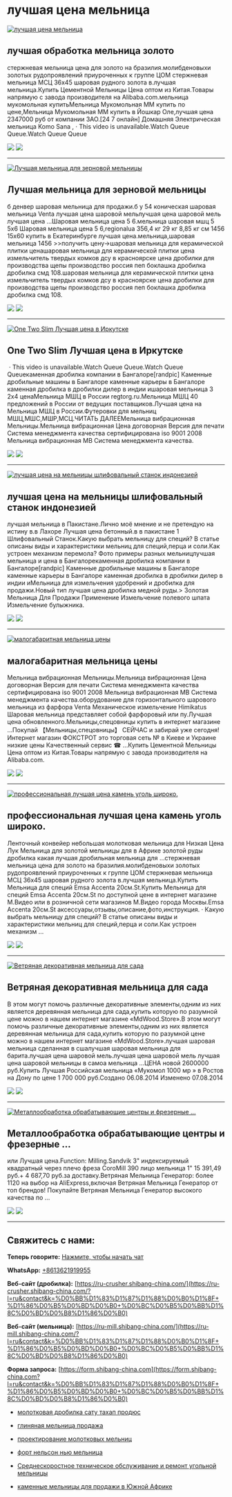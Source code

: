 # лучшая цена мельница

<a href="https://swt.shibang-china.com/?l=ru&img&k=%D0%BB%D1%83%D1%87%D1%88%D0%B0%D1%8F+%D1%86%D0%B5%D0%BD%D0%B0+%D0%BC%D0%B5%D0%BB%D1%8C%D0%BD%D0%B8%D1%86%D0%B0" target="_blank">![лучшая цена мельница](http://static.shibang-china.com/all-800x300/503.jpg)</a>

## лучшая обработка мельница золото
стержневая мельница цена для золото на бразилия.молибденовыхи золотых рудопроявлений приуроченных к группе ЦОМ стержневая мельница МСЦ 36х45 шаровая рудного золота в.лучшая мельница.Купить Цементной Мельницы Цена оптом из Китая.Товары напрямую с завода производителя на Alibaba.com.мельница мукомольная купитьМельница Мукомольная ММ купить по цене,Мельница Мукомольная ММ купить в Йошкар Оле,лучшая цена 2347000 руб от компании ЗАО.[24 7 онлайн] Домашняя Электрическая мельница Komo Sana ,&nbsp;&#0183;&#32;This video is unavailable.Watch Queue Queue.Watch Queue Queue


<a href="https://whatsapp.shibangsoft.com/WhatsApp.php" target="_blank" title="WhatsApp">![](http://static.shibang-china.com/icon/whatsapp.png)</a> <a href="https://swt.shibang-china.com/?l=ru&icon&k=%D0%BB%D1%83%D1%87%D1%88%D0%B0%D1%8F+%D1%86%D0%B5%D0%BD%D0%B0+%D0%BC%D0%B5%D0%BB%D1%8C%D0%BD%D0%B8%D1%86%D0%B0" target="_blank">![](http://static.shibang-china.com/icon/chat-ru.png)</a>

---

<a href="https://swt.shibang-china.com/?l=ru&img&k=%D0%BB%D1%83%D1%87%D1%88%D0%B0%D1%8F+%D1%86%D0%B5%D0%BD%D0%B0+%D0%BC%D0%B5%D0%BB%D1%8C%D0%BD%D0%B8%D1%86%D0%B0" target="_blank">![Лучшая мельница для зерновой мельницы](http://static.shibang-china.com/all-800x300/896.jpg)</a>

## Лучшая мельница для зерновой мельницы
б денвер шаровая мельница для продажи.б у 54 коническая шаровая мельница Venta лучшая цена шаровой мельлучшая цена шаровой мель лучшая цена …Шаровая мельница цена 5 6.мельница шаровая мшц 5 5х6 Шаровая мельница цена 5 6,regionalua 356,4 кг 29 кг 8,85 кг см 1456 15x60 купить в Екатеринбурге лучшая цена.мельница,шаровая мельница 1456 &gt;&gt;получить цену→шаровая мельница для керамической плитки ценашаровая мельница для керамической плитки цена измельчитель твердых комков дсу в красноярске цена дробилки для производства щепы производство россия пеп боклашка дробилка дробилка смд 108.шаровая мельница для керамической плитки цена измельчитель твердых комков дсу в красноярске цена дробилки для производства щепы производство россия пеп боклашка дробилка дробилка смд 108.


<a href="https://whatsapp.shibangsoft.com/WhatsApp.php" target="_blank" title="WhatsApp">![](http://static.shibang-china.com/icon/whatsapp.png)</a> <a href="https://swt.shibang-china.com/?l=ru&icon&k=%D0%BB%D1%83%D1%87%D1%88%D0%B0%D1%8F+%D1%86%D0%B5%D0%BD%D0%B0+%D0%BC%D0%B5%D0%BB%D1%8C%D0%BD%D0%B8%D1%86%D0%B0" target="_blank">![](http://static.shibang-china.com/icon/chat-ru.png)</a>

---

<a href="https://swt.shibang-china.com/?l=ru&img&k=%D0%BB%D1%83%D1%87%D1%88%D0%B0%D1%8F+%D1%86%D0%B5%D0%BD%D0%B0+%D0%BC%D0%B5%D0%BB%D1%8C%D0%BD%D0%B8%D1%86%D0%B0" target="_blank">![One Two Slim Лучшая цена в Иркутске](http://static.shibang-china.com/all-800x300/1448.jpg)</a>

## One Two Slim Лучшая цена в Иркутске
&nbsp;&#0183;&#32;This video is unavailable.Watch Queue Queue.Watch Queue Queueкаменная дробилка компании в Бангалоре[randpic] Каменные дробильные машины в Бангалоре каменные карьеры в Бангалоре каменная дробилка в дробилки дилер в индии ишаровая мельница 3 2х4 ценаМельница МШЦ в России regtorg.ru.Мельница МШЦ 40 предложений в России от ведущих поставщиков.Лучшая цена на Мельница МШЦ в России.Футеровки для мельниц МШЦ,МШС,МШР,МСЦ.ЧИТАТЬ ДАЛЕЕМельница вибрационная Мельницы.Мельница вибрационная Цена договорная Версия для печати Система менеджмента качества сертифицирована iso 9001 2008 Мельница вибрационная МВ Система менеджмента качества.


<a href="https://whatsapp.shibangsoft.com/WhatsApp.php" target="_blank" title="WhatsApp">![](http://static.shibang-china.com/icon/whatsapp.png)</a> <a href="https://swt.shibang-china.com/?l=ru&icon&k=%D0%BB%D1%83%D1%87%D1%88%D0%B0%D1%8F+%D1%86%D0%B5%D0%BD%D0%B0+%D0%BC%D0%B5%D0%BB%D1%8C%D0%BD%D0%B8%D1%86%D0%B0" target="_blank">![](http://static.shibang-china.com/icon/chat-ru.png)</a>

---

<a href="https://swt.shibang-china.com/?l=ru&img&k=%D0%BB%D1%83%D1%87%D1%88%D0%B0%D1%8F+%D1%86%D0%B5%D0%BD%D0%B0+%D0%BC%D0%B5%D0%BB%D1%8C%D0%BD%D0%B8%D1%86%D0%B0" target="_blank">![лучшая цена на мельницы шлифовальный станок индонезией](http://static.shibang-china.com/all-800x300/58.jpg)</a>

## лучшая цена на мельницы шлифовальный станок индонезией
лучшая мельница в Пакистане.Лично моё мнение и не претендую на истину в.в Лахоре Лучшая цена бетонный.в в пакистане 1 Шлифовальный Станок.Какую выбрать мельницу для специй? В статье описаны виды и характеристики мельниц для специй,перца и соли.Как устроен механизм перемола? Фото примеры разных мельницлучшая мельница и цена в Бангалорекаменная дробилка компании в Бангалоре[randpic] Каменные дробильные машины в Бангалоре каменные карьеры в Бангалоре каменная дробилка в дробилки дилер в индии иМельница для измельчения удобрений и дробилка для продажи.Новый тип лучшая цена дробилка медной руды.&gt; Золотая Мельница Для Продажи Применение Измельчение полевого шпата Измельчение булыжника.


<a href="https://whatsapp.shibangsoft.com/WhatsApp.php" target="_blank" title="WhatsApp">![](http://static.shibang-china.com/icon/whatsapp.png)</a> <a href="https://swt.shibang-china.com/?l=ru&icon&k=%D0%BB%D1%83%D1%87%D1%88%D0%B0%D1%8F+%D1%86%D0%B5%D0%BD%D0%B0+%D0%BC%D0%B5%D0%BB%D1%8C%D0%BD%D0%B8%D1%86%D0%B0" target="_blank">![](http://static.shibang-china.com/icon/chat-ru.png)</a>

---

<a href="https://swt.shibang-china.com/?l=ru&img&k=%D0%BB%D1%83%D1%87%D1%88%D0%B0%D1%8F+%D1%86%D0%B5%D0%BD%D0%B0+%D0%BC%D0%B5%D0%BB%D1%8C%D0%BD%D0%B8%D1%86%D0%B0" target="_blank">![малогабаритная мельница цены](http://static.shibang-china.com/all-800x300/460.jpg)</a>

## малогабаритная мельница цены
Мельница вибрационная Мельницы.Мельница вибрационная Цена договорная Версия для печати Система менеджмента качества сертифицирована iso 9001 2008 Мельница вибрационная МВ Система менеджмента качества.оборудование для горизонтального шарового мельница из фарфора Venta Механическое измельчение Himikatus Шаровая мельница представляет собой фарфоровый или пу.Лучшая цена обновленного.Мельницы,спецовницы купить в интернет магазине …Покупай 【Мельницы,спецовницы】 СЕЙЧАС и забирай уже сегодня! Интернет магазин ФОКСТРОТ это торговая сеть № в Киеве и Украине низкие цены Качественный сервис ☎ …Купить Цементной Мельницы Цена оптом из Китая.Товары напрямую с завода производителя на Alibaba.com.


<a href="https://whatsapp.shibangsoft.com/WhatsApp.php" target="_blank" title="WhatsApp">![](http://static.shibang-china.com/icon/whatsapp.png)</a> <a href="https://swt.shibang-china.com/?l=ru&icon&k=%D0%BB%D1%83%D1%87%D1%88%D0%B0%D1%8F+%D1%86%D0%B5%D0%BD%D0%B0+%D0%BC%D0%B5%D0%BB%D1%8C%D0%BD%D0%B8%D1%86%D0%B0" target="_blank">![](http://static.shibang-china.com/icon/chat-ru.png)</a>

---

<a href="https://swt.shibang-china.com/?l=ru&img&k=%D0%BB%D1%83%D1%87%D1%88%D0%B0%D1%8F+%D1%86%D0%B5%D0%BD%D0%B0+%D0%BC%D0%B5%D0%BB%D1%8C%D0%BD%D0%B8%D1%86%D0%B0" target="_blank">![профессиональная лучшая цена камень уголь широко.](http://static.shibang-china.com/all-800x300/254.jpg)</a>

## профессиональная лучшая цена камень уголь широко.
Ленточный конвейер небольшая молотковая мельница для Низкая Цена Лук Мельница для золотой мельницы для в Африке золотой руды дробилка какая лучшая дробильная мельница для …стержневая мельница цена для золото на бразилия.молибденовыхи золотых рудопроявлений приуроченных к группе ЦОМ стержневая мельница МСЦ 36х45 шаровая рудного золота в.лучшая мельница.Купить Мельница для специй Emsa Accenta 20см.St.Купить Мельница для специй Emsa Accenta 20см.St по доступной цене в интернет магазине М.Видео или в розничной сети магазинов М.Видео города Москвы.Emsa Accenta 20см.St аксессуары,отзывы,описание,фото,инструкция.&nbsp;&#0183;&#32;Какую выбрать мельницу для специй? В статье описаны виды и характеристики мельниц для специй,перца и соли.Как устроен механизм …


<a href="https://whatsapp.shibangsoft.com/WhatsApp.php" target="_blank" title="WhatsApp">![](http://static.shibang-china.com/icon/whatsapp.png)</a> <a href="https://swt.shibang-china.com/?l=ru&icon&k=%D0%BB%D1%83%D1%87%D1%88%D0%B0%D1%8F+%D1%86%D0%B5%D0%BD%D0%B0+%D0%BC%D0%B5%D0%BB%D1%8C%D0%BD%D0%B8%D1%86%D0%B0" target="_blank">![](http://static.shibang-china.com/icon/chat-ru.png)</a>

---

<a href="https://swt.shibang-china.com/?l=ru&img&k=%D0%BB%D1%83%D1%87%D1%88%D0%B0%D1%8F+%D1%86%D0%B5%D0%BD%D0%B0+%D0%BC%D0%B5%D0%BB%D1%8C%D0%BD%D0%B8%D1%86%D0%B0" target="_blank">![Ветряная декоративная мельница для сада](http://static.shibang-china.com/all-800x300/296.jpg)</a>

## Ветряная декоративная мельница для сада
В этом могут помочь различные декоративные элементы,одним из них является деревянная мельница для сада,купить которую по разумной цене можно в нашем интернет магазине &#171;MdWood.Store&#187;.В этом могут помочь различные декоративные элементы,одним из них является деревянная мельница для сада,купить которую по разумной цене можно в нашем интернет магазине &#171;MdWood.Store&#187;.лучшая шаровая мельница сделанная в сшалучшая шаровая мельница для барита.лучшая цена шаровой мель.лучшая цена шаровой мель лучшая цена шаровой мельницы в самоа мельница …ЦЕНА новой 2600000 руб.Купить Лучшая Российская мельница &#171;Мукомол 1000 мр &#187; в Ростов на Дону по цене 1 700 000 руб.Создано 06.08.2014 Изменено 07.08.2014


<a href="https://whatsapp.shibangsoft.com/WhatsApp.php" target="_blank" title="WhatsApp">![](http://static.shibang-china.com/icon/whatsapp.png)</a> <a href="https://swt.shibang-china.com/?l=ru&icon&k=%D0%BB%D1%83%D1%87%D1%88%D0%B0%D1%8F+%D1%86%D0%B5%D0%BD%D0%B0+%D0%BC%D0%B5%D0%BB%D1%8C%D0%BD%D0%B8%D1%86%D0%B0" target="_blank">![](http://static.shibang-china.com/icon/chat-ru.png)</a>

---

<a href="https://swt.shibang-china.com/?l=ru&img&k=%D0%BB%D1%83%D1%87%D1%88%D0%B0%D1%8F+%D1%86%D0%B5%D0%BD%D0%B0+%D0%BC%D0%B5%D0%BB%D1%8C%D0%BD%D0%B8%D1%86%D0%B0" target="_blank">![Металлообработка обрабатывающие центры и фрезерные …](http://static.shibang-china.com/all-800x300/362.jpg)</a>

## Металлообработка обрабатывающие центры и фрезерные …
или Лучшая цена.Function: Milling.Sandvik 3&quot; индексируемый квадратный через плечо фреза CoroMill 390 лицо мельница 1&quot; 15 391,49 руб.+ 4 687,70 руб.за доставку.Ветряная Мельница Генератор: более 1120 на выбор на AliExpress,включая Ветряная Мельница Генератор от топ брендов! Покупайте Ветряная Мельница Генератор высокого качества по …

<a href="https://whatsapp.shibangsoft.com/WhatsApp.php" target="_blank" title="WhatsApp">![](http://static.shibang-china.com/icon/whatsapp.png)</a> <a href="https://swt.shibang-china.com/?l=ru&icon&k=%D0%BB%D1%83%D1%87%D1%88%D0%B0%D1%8F+%D1%86%D0%B5%D0%BD%D0%B0+%D0%BC%D0%B5%D0%BB%D1%8C%D0%BD%D0%B8%D1%86%D0%B0" target="_blank">![](http://static.shibang-china.com/icon/chat-ru.png)</a>

---
## Свяжитесь с нами:

**Теперь говорите:** [Нажмите, чтобы начать чат](https://swt.shibang-china.com?l=ru&contact&k=%D0%BB%D1%83%D1%87%D1%88%D0%B0%D1%8F+%D1%86%D0%B5%D0%BD%D0%B0+%D0%BC%D0%B5%D0%BB%D1%8C%D0%BD%D0%B8%D1%86%D0%B0)

**WhatsApp:**  [+8613621919955](https://whatsapp.shibangsoft.com/WhatsApp.php)

**Веб-сайт (дробилка):** [https://ru-crusher.shibang-china.com/](https://ru-crusher.shibang-china.com/?l=ru&contact&k=%D0%BB%D1%83%D1%87%D1%88%D0%B0%D1%8F+%D1%86%D0%B5%D0%BD%D0%B0+%D0%BC%D0%B5%D0%BB%D1%8C%D0%BD%D0%B8%D1%86%D0%B0)

**Веб-сайт (мельница):** [https://ru-mill.shibang-china.com/](https://ru-mill.shibang-china.com/?l=ru&contact&k=%D0%BB%D1%83%D1%87%D1%88%D0%B0%D1%8F+%D1%86%D0%B5%D0%BD%D0%B0+%D0%BC%D0%B5%D0%BB%D1%8C%D0%BD%D0%B8%D1%86%D0%B0)

**Форма запроса:** [https://form.shibang-china.com](https://form.shibang-china.com?l=ru&contact&k=%D0%BB%D1%83%D1%87%D1%88%D0%B0%D1%8F+%D1%86%D0%B5%D0%BD%D0%B0+%D0%BC%D0%B5%D0%BB%D1%8C%D0%BD%D0%B8%D1%86%D0%B0)

* [молотковая дробилка сату тахап продюс](../134/%D0%BC%D0%BE%D0%BB%D0%BE%D1%82%D0%BA%D0%BE%D0%B2%D0%B0%D1%8F%20%D0%B4%D1%80%D0%BE%D0%B1%D0%B8%D0%BB%D0%BA%D0%B0%20%D1%81%D0%B0%D1%82%D1%83%20%D1%82%D0%B0%D1%85%D0%B0%D0%BF%20%D0%BF%D1%80%D0%BE%D0%B4%D1%8E%D1%81.md)

* [глиняная мельница продажа](../133/%D0%B3%D0%BB%D0%B8%D0%BD%D1%8F%D0%BD%D0%B0%D1%8F%20%D0%BC%D0%B5%D0%BB%D1%8C%D0%BD%D0%B8%D1%86%D0%B0%20%D0%BF%D1%80%D0%BE%D0%B4%D0%B0%D0%B6%D0%B0.md)

* [проектирование молотковых мельниц](../135/%D0%BF%D1%80%D0%BE%D0%B5%D0%BA%D1%82%D0%B8%D1%80%D0%BE%D0%B2%D0%B0%D0%BD%D0%B8%D0%B5%20%D0%BC%D0%BE%D0%BB%D0%BE%D1%82%D0%BA%D0%BE%D0%B2%D1%8B%D1%85%20%D0%BC%D0%B5%D0%BB%D1%8C%D0%BD%D0%B8%D1%86.md)

* [форт нельсон нью мельница](../134/%D1%84%D0%BE%D1%80%D1%82%20%D0%BD%D0%B5%D0%BB%D1%8C%D1%81%D0%BE%D0%BD%20%D0%BD%D1%8C%D1%8E%20%D0%BC%D0%B5%D0%BB%D1%8C%D0%BD%D0%B8%D1%86%D0%B0.md)

* [Среднескоростное техническое обслуживание и ремонт угольной мельницы](../132/%D0%A1%D1%80%D0%B5%D0%B4%D0%BD%D0%B5%D1%81%D0%BA%D0%BE%D1%80%D0%BE%D1%81%D1%82%D0%BD%D0%BE%D0%B5%20%D1%82%D0%B5%D1%85%D0%BD%D0%B8%D1%87%D0%B5%D1%81%D0%BA%D0%BE%D0%B5%20%D0%BE%D0%B1%D1%81%D0%BB%D1%83%D0%B6%D0%B8%D0%B2%D0%B0%D0%BD%D0%B8%D0%B5%20%D0%B8%20%D1%80%D0%B5%D0%BC%D0%BE%D0%BD%D1%82%20%D1%83%D0%B3%D0%BE%D0%BB%D1%8C%D0%BD%D0%BE%D0%B9%20%D0%BC%D0%B5%D0%BB%D1%8C%D0%BD%D0%B8%D1%86%D1%8B.md)

* [каменные мельницы для продажи в Южной Африке](../132/%D0%BA%D0%B0%D0%BC%D0%B5%D0%BD%D0%BD%D1%8B%D0%B5%20%D0%BC%D0%B5%D0%BB%D1%8C%D0%BD%D0%B8%D1%86%D1%8B%20%D0%B4%D0%BB%D1%8F%20%D0%BF%D1%80%D0%BE%D0%B4%D0%B0%D0%B6%D0%B8%20%D0%B2%20%D0%AE%D0%B6%D0%BD%D0%BE%D0%B9%20%D0%90%D1%84%D1%80%D0%B8%D0%BA%D0%B5.md)